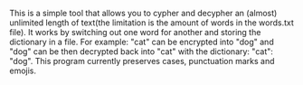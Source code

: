 This is a simple tool that allows you to cypher and decypher an (almost) unlimited length of text(the limitation is the amount of words in the words.txt file). It works by switching out one word for another and storing the dictionary in a file. For example: "cat" can be encrypted into "dog" and "dog" can be then decrypted back into "cat" with the dictionary:
"cat": "dog". This program currently preserves cases, punctuation marks and emojis.
